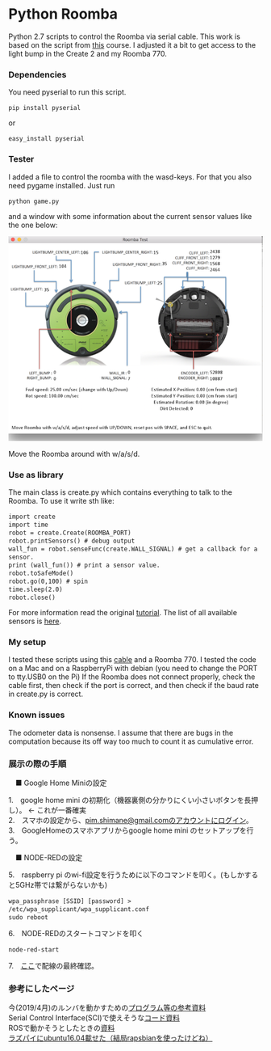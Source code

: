 # Python Roomba
Python 2.7 scripts to control the Roomba via serial cable. This work is based on the script from [this](http://cs.gmu.edu/~zduric/cs101/pmwiki.php/Main/APITutorial) course. I adjusted it a bit to get access to the light bump in the Create 2 and my Roomba 770.

### Dependencies
You need pyserial to run this script.

    pip install pyserial
    
or
    
    easy_install pyserial

### Tester
I added a file to control the roomba with the wasd-keys. For that you also need pygame installed.
Just run 

    python game.py
    
and a window with some information about the current sensor values like the one below:

![game.pu](./img/screen.png "Screenshot")

Move the Roomba around with w/a/s/d.

### Use as library

The main class is create.py which contains everything to talk to the Roomba. To use it write sth like:

    import create
    import time
    robot = create.Create(ROOMBA_PORT)
    robot.printSensors() # debug output
    wall_fun = robot.senseFunc(create.WALL_SIGNAL) # get a callback for a sensor.
    print (wall_fun()) # print a sensor value.
    robot.toSafeMode()
    robot.go(0,100) # spin
    time.sleep(2.0)
    robot.close()

For more information read the original [tutorial](http://cs.gmu.edu/~zduric/cs101/pmwiki.php/Main/APITutorial). The list of all available sensors is [here](https://github.com/martinschaef/roomba/blob/master/create.py#L70).

### My setup

I tested these scripts using this [cable](http://store.irobot.com/communication-cable-create-2/product.jsp?productId=54235746) and a Roomba 770. I tested the code on a Mac and on a RaspberryPi with debian (you need to change the PORT to tty.USB0 on the Pi) If the Roomba does not connect properly, check the cable first, then check if the port is correct, and then check if the baud rate in create.py is correct.

### Known issues

The odometer data is nonsense. I assume that there are bugs in the computation because its off way too much to count it as cumulative error.

### 展示の際の手順
　■ Google Home Miniの設定

1.　google home mini の初期化（機器裏側の分かりにくい小さいボタンを長押し）。 ← これが一番確実  
2.　スマホの設定から、pim.shimane@gmail.comのアカウントにログイン。  
3.　GoogleHomeのスマホアプリからgoogle home mini のセットアップを行う。  

　■ NODE-REDの設定

5.　raspberry pi のwi-fi設定を行うために以下のコマンドを叩く。(もしかすると5GHz帯では繋がらないかも)
    
    wpa_passphrase [SSID] [password] > /etc/wpa_supplicant/wpa_supplicant.conf
    sudo reboot

6.　NODE-REDのスタートコマンドを叩く

    node-red-start  

7.　[ここ](https://karaage.hatenadiary.jp/entry/2017/05/12/073000)で配線の最終確認。

### 参考にしたページ

今(2019/4月)のルンバを動かすための[プログラム等の参考資料](https://tarukosu.hatenablog.com/entry/2017/09/10/222028break)  
Serial Control Interface(SCI)で使えそうな[コード資料](http://www.jonathanleroux.org/research/micbots/pyrobot2.py)  
ROSで動かそうとしたときの[資料](https://r17u.hatenablog.com/entry/2017/06/17/222228)  
[ラズパイにubuntu16.04載せた（結局rapsbianを使ったけどね）](https://www.asrobot.me/entry/2018/07/11/001603/)  
